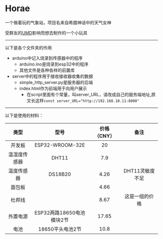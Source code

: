 # Horae

一个做着玩的气象站，项目名来自希腊神话中的天气女神

受群友的[UMD](<https://github.com/ExDragine/UMD-Client>)影响而想去制作的一个小玩具

---

以下是各个文件夹的作用

- arduino中记入烧录到传感器中的程序
  - arduino.ino是烧录到esp32中的程序
  - 其他文件是各种各样的前置库
- server中的程序用于接收接收器收集的数据
  - simple_http_server.py是服务器的后端
  - index.html作为前端用于向用户展示
    - 在script里面有个常量，叫server_URL，请改成自己的服务端地址,原文长这样`const server_URL="http://192.168.10.11:8080"`

---

以下是使用的材料：

| 类型 | 型号 | 价格（CNY） | 备注 |
| :----: | :----: | :----: | :----: |
| 开发板 | ESP32-WROOM-32E | 20 |      |
| 温湿度传感器 | DHT11 | 7.9 | |
| 温度传感器 | DS18B20 | 4.26 | DHT11灵敏度不足 |
| 面包板 | | 4.66 | |
| 杜邦线 | | 8.67 | 这是一组的价格 |
| 外置电源 | ESP32两路18650电池模块2节 | 17.65 | |
| 电池 | 18650平头电池2节 | 10.8 | |

